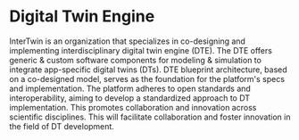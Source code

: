 # Digital Twin Engine

InterTwin is an organization that specializes in co-designing and implementing interdisciplinary digital twin engine (DTE).
The DTE offers generic & custom software components for modeling & simulation to integrate app-specific digital twins (DTs).
DTE blueprint architecture, based on a co-designed model, serves as the foundation for the platform's specs and implementation.
The platform adheres to open standards and interoperability, aiming to develop a standardized approach to DT implementation.
This promotes collaboration and innovation across scientific disciplines.
This will facilitate collaboration and foster innovation in the field of DT development.
